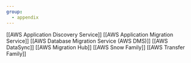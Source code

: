 ```yaml
---
group:
  - appendix
---
```


[[AWS Application Discovery Service]]
[[AWS Application Migration Service]]
[[AWS Database Migration Service (AWS DMS)]]
[[AWS DataSync]]
[[AWS Migration Hub]]
[[AWS Snow Family]]
[[AWS Transfer Family]]